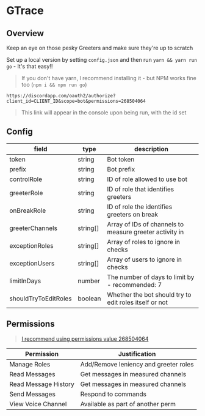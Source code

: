 # GTrace

## Overview

Keep an eye on those pesky Greeters and make sure they're up to scratch

Set up a local version by setting `config.json` and then run `yarn && yarn run go` - It's that easy!!

> If you don't have yarn, I recommend installing it - but NPM works fine too (`npm i && npm run go`)

`https://discordapp.com/oauth2/authorize?client_id=CLIENT_ID&scope=bot&permissions=268504064`

> This link will appear in the console upon being run, with the id set

## Config

| field                | type     | description                                             |
| -------------------- | -------- | ------------------------------------------------------- |
| token                | string   | Bot token                                               |
| prefix               | string   | Bot prefix                                              |
| controlRole          | string   | ID of role allowed to use bot                           |
| greeterRole          | string   | ID of role that identifies greeters                     |
| onBreakRole          | string   | ID of role the identifies greeters on break             |
| greeterChannels      | string[] | Array of IDs of channels to measure greeter activity in |
| exceptionRoles       | string[] | Array of roles to ignore in checks                      |
| exceptionUsers       | string[] | Array of users to ignore in checks                      |
| limitInDays          | number   | The number of days to limit by - recommended: 7         |
| shouldTryToEditRoles | boolean  | Whether the bot should try to edit roles itself or not  |

## Permissions

> [I recommend using permissions value 268504064](https://discordapi.com/permissions.html#268504064)

| Permission           | Justification                         |
| -------------------- | ------------------------------------- |
| Manage Roles         | Add/Remove leniency and greeter roles |
| Read Messages        | Get messages in measured channels     |
| Read Message History | Get messages in measured channels     |
| Send Messages        | Respond to commands                   |
| View Voice Channel   | Available as part of another perm     |
